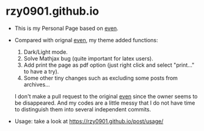 # rzy0901.github.io
+ This is my Personal Page based on [even](https://github.com/olOwOlo/hugo-theme-even).

+ Compared with orignal [even](https://github.com/olOwOlo/hugo-theme-even), my theme added functions:

  1. Dark/Light mode.
  2. Solve Mathjax bug (quite important for latex users).
  3. Add print the page as pdf option (just right click and select "print..." to have a try).
  4. Some other tiny changes such as excluding some posts from archives...

  I don't make a pull request to the original [even](https://github.com/olOwOlo/hugo-theme-even) since the owner seems to be disappeared. And my codes are a little messy that I do not have time to distinguish them into several independent commits.

+ Usage: take a look at <https://rzy0901.github.io/post/usage/>



